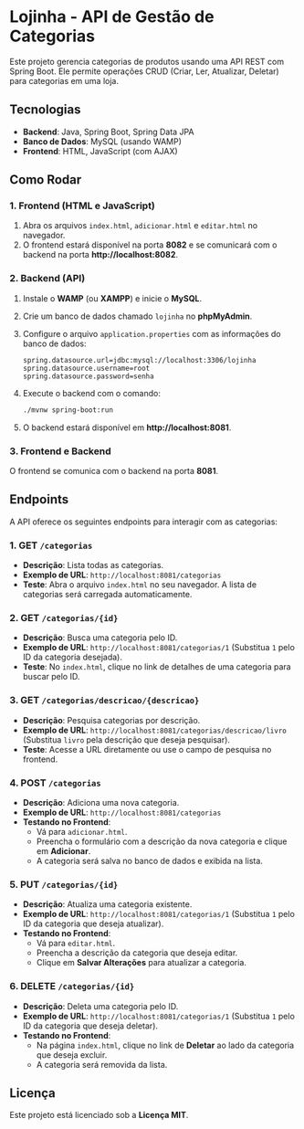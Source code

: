 # Lojinha - API de Gestão de Categorias

Este projeto gerencia categorias de produtos usando uma API REST com Spring Boot. Ele permite operações CRUD (Criar, Ler, Atualizar, Deletar) para categorias em uma loja.

## Tecnologias

- **Backend**: Java, Spring Boot, Spring Data JPA
- **Banco de Dados**: MySQL (usando WAMP)
- **Frontend**: HTML, JavaScript (com AJAX)


## Como Rodar

### 1. Frontend (HTML e JavaScript)
1. Abra os arquivos `index.html`, `adicionar.html` e `editar.html` no navegador.
2. O frontend estará disponível na porta **8082** e se comunicará com o backend na porta **http://localhost:8082**.

### 2. Backend (API)
1. Instale o **WAMP** (ou **XAMPP**) e inicie o **MySQL**.
2. Crie um banco de dados chamado `lojinha` no **phpMyAdmin**.
3. Configure o arquivo `application.properties` com as informações do banco de dados:

    ```properties
    spring.datasource.url=jdbc:mysql://localhost:3306/lojinha
    spring.datasource.username=root
    spring.datasource.password=senha
    ```

4. Execute o backend com o comando:

    ```bash
    ./mvnw spring-boot:run
    ```

5. O backend estará disponível em **http://localhost:8081**.

### 3. Frontend e Backend
O frontend se comunica com o backend na porta **8081**.


## Endpoints

A API oferece os seguintes endpoints para interagir com as categorias:

### 1. **GET** `/categorias`
- **Descrição**: Lista todas as categorias.
- **Exemplo de URL**: `http://localhost:8081/categorias`
- **Teste**: Abra o arquivo `index.html` no seu navegador. A lista de categorias será carregada automaticamente.

### 2. **GET** `/categorias/{id}`
- **Descrição**: Busca uma categoria pelo ID.
- **Exemplo de URL**: `http://localhost:8081/categorias/1` (Substitua `1` pelo ID da categoria desejada).
- **Teste**: No `index.html`, clique no link de detalhes de uma categoria para buscar pelo ID.

### 3. **GET** `/categorias/descricao/{descricao}`
- **Descrição**: Pesquisa categorias por descrição.
- **Exemplo de URL**: `http://localhost:8081/categorias/descricao/livro` (Substitua `livro` pela descrição que deseja pesquisar).
- **Teste**: Acesse a URL diretamente ou use o campo de pesquisa no frontend.

### 4. **POST** `/categorias`
- **Descrição**: Adiciona uma nova categoria.
- **Exemplo de URL**: `http://localhost:8081/categorias`
- **Testando no Frontend**:
    - Vá para `adicionar.html`.
    - Preencha o formulário com a descrição da nova categoria e clique em **Adicionar**.
    - A categoria será salva no banco de dados e exibida na lista.

### 5. **PUT** `/categorias/{id}`
- **Descrição**: Atualiza uma categoria existente.
- **Exemplo de URL**: `http://localhost:8081/categorias/1` (Substitua `1` pelo ID da categoria que deseja atualizar).
- **Testando no Frontend**:
    - Vá para `editar.html`.
    - Preencha a descrição da categoria que deseja editar.
    - Clique em **Salvar Alterações** para atualizar a categoria.

### 6. **DELETE** `/categorias/{id}`
- **Descrição**: Deleta uma categoria pelo ID.
- **Exemplo de URL**: `http://localhost:8081/categorias/1` (Substitua `1` pelo ID da categoria que deseja deletar).
- **Testando no Frontend**:
    - Na página `index.html`, clique no link de **Deletar** ao lado da categoria que deseja excluir.
    - A categoria será removida da lista.

## Licença
Este projeto está licenciado sob a **Licença MIT**.
